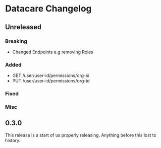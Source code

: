 # Datacare Changelog

## Unreleased

### Breaking

- Changed Endpoints e.g removing Roles

### Added

- GET /user/user-id/permissions/org-id
- PUT /user/user-id/permissions/org-id

### Fixed

### Misc

## 0.3.0
This release is a start of us properly releasing. Anything before this lost to
history.
